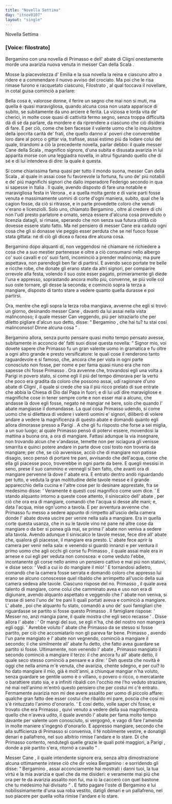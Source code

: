 ```yaml
---
title: "Novella Settima"
day: "itnov0107"
layout: "single"
---
```

<html>
 <head>
 </head>
 <body>
  <div id="nov0107" type="novella" who="filostrato">
   <head>
    Novella Settima
   </head>
   <p>
    <h3>
     [Voice: filostrato]
    </h3>
   </p>
   <argument>
    <p>
     <milestone id="p01070001"/>
     <name persref="bergamino" type="person">
      Bergamino
     </name>
     con una novella di
     <name persref="primasso" type="person">
      Primasso
     </name>
     e dell'
     <name persref="abatecligni" type="person">
      abate di Clign&iacute;
     </name>
     onestamente morde una avarizia nuova venuta in messer
     <name persref="canescala" type="person">
      Can della Scala
     </name>
     .
    </p>
   </argument>
   <div3 type="commentary" who="author">
    <p>
     <milestone id="p01070002"/>
     Mosse la piacevolezza d'
     <name persref="emilia" type="person">
      Emilia
     </name>
     e la sua novella la reina e ciascuno altro a ridere e a commendare il nuovo avviso del crociato. Ma poi che le risa rimase furono e racquetato ciascuno,
     <name persref="filostrato" type="person">
      Filostrato
     </name>
     , al qual toccava il novellare, in cotal guisa cominci&ograve; a parlare:
    </p>
   </div3>
   <div3 type="commentary" who="filostrato">
    <p>
     <milestone id="p01070003"/>
     Bella cosa &egrave;, valorose donne, il ferire un segno che mai non si muti, ma quella &egrave; quasi maravigliosa, quando alcuna cosa non usata apparisce di subito, se subitamente da uno arciere &egrave; ferita.
     <milestone id="p01070004"/>
     La viziosa e lorda vita de' cherici, in molte cose quasi di cattivit&agrave; fermo segno, senza troppa difficult&agrave; d&agrave; di s&eacute; da parlare, da mordere e da riprendere a ciascuno che ci&ograve; disidera di fare. E per ci&ograve;, come che ben facesse il valente uomo che lo inquisitore della ipocrita carit&agrave; de' frati, che quello danno a' poveri che converrebbe loro dare al porco o gittar via, trafisse, assai estimo pi&uacute; da lodare colui del quale, tirandomi a ci&ograve; la precedente novella, parlar debbo: il quale messer
     <name persref="canescala" type="person">
      Cane della Scala
     </name>
     , magnifico signore, d'una subita e disusata avarizia in lui apparita morse con una leggiadra novella, in altrui figurando quello che di s&eacute; e di lui intendeva di dire: la quale &egrave; questa.
    </p>
   </div3>
   <p>
    <milestone id="p01070005"/>
    S&iacute; come chiarissima fama quasi per tutto il mondo suona, messer
    <name persref="canescala" type="person">
     Can della Scala
    </name>
    , al quale in assai cose fu favorevole la fortuna, fu uno de' pi&uacute; notabili e de' pi&uacute; magnifichi signori che dallo imperadore
    <name persref="federicoii" type="person">
     Federigo secondo
    </name>
    in qua si sapesse in
    <name placeref="italia" type="place">
     Italia
    </name>
    .
    <milestone id="p01070006"/>
    Il quale, avendo disposto di fare una notabile e maravigliosa festa in
    <name placeref="verona" type="place">
     Verona
    </name>
    , e a quella molta gente e di varie parti fosse venuta e massimamente uomini di corte d'ogni maniera, subito, qual che la cagion fosse, da ci&ograve; si ritrasse, e in parte provedette coloro che venuti v'erano e licenziolli.
    <milestone id="p01070007"/>
    Solo uno, chiamato
    <name persref="bergamino" type="person">
     Bergamino
    </name>
    , oltre al credere di chi non l'ud&iacute; presto parlatore e ornato, senza essere d'alcuna cosa proveduto o licenzia datagli, si rimase, sperando che non senza sua futura utilit&agrave; ci&ograve; dovesse essere stato fatto. Ma nel pensiero di messer
    <name persref="canescala" type="person">
     Cane
    </name>
    era caduto ogni cosa che gli si donasse vie peggio esser perduta che se nel fuoco fosse stata gittata: n&eacute; di ci&ograve; gli dicea o facea dire alcuna cosa.
   </p>
   <p>
    <milestone id="p01070008"/>
    <name persref="bergamino" type="person">
     Bergamino
    </name>
    dopo alquanti d&iacute;, non veggendosi n&eacute; chiamare n&eacute; richiedere a cosa che a suo mestier partenesse e oltre a ci&ograve; consumarsi nello albergo co' suoi cavalli e co' suoi fanti, incominci&ograve; a prender malinconia; ma pure aspettava, non parendogli ben far di partirsi.
    <milestone id="p01070009"/>
    E avendo seco portate tre belle e ricche robe, che donate gli erano state da altri signori, per comparire orrevole alla festa, volendo il suo oste esser pagato, primieramente gli diede l'una e appresso, soprastando ancora molto pi&uacute;, convenne, se pi&uacute; volle col suo oste tornare, gli desse la seconda; e cominci&ograve; sopra la terza a mangiare, disposto di tanto stare a vedere quanto quella durasse e poi partirsi.
   </p>
   <p>
    <milestone id="p01070010"/>
    Ora, mentre che egli sopra la terza roba mangiava, avvenne che egli si trov&ograve; un giorno, desinando messer
    <name persref="canescala" type="person">
     Cane
    </name>
    , davanti da lui assai nella vista malinconoso; il quale messer
    <name persref="canescala" type="person">
     Can
    </name>
    veggendo, pi&uacute; per istraziarlo che per diletto pigliare d'alcun suo detto, disse:
    <q direct="unspecified" who="canescala">
     <name persref="bergamino" type="person">
      Bergamino
     </name>
     , che hai tu? tu stai cos&iacute; malinconoso! Dinne alcuna cosa
    </q>
    .
   </p>
   <p>
    <milestone id="p01070011"/>
    <name persref="bergamino" type="person">
     Bergamino
    </name>
    allora, senza punto pensare quasi molto tempo pensato avesse, subitamente in acconcio de' fatti suoi disse questa novella:
    <q direct="unspecified" type="novella" who="bergamino">
     Signor mio, voi dovete sapere che
     <name persref="primasso" type="person">
      Primasso
     </name>
     fu un gran valente uomo in gramatica e fu oltre a ogni altro grande e presto versificatore: le quali cose il renderono tanto raguardevole e s&iacute; famoso, che, ancora che per vista in ogni parte conosciuto non fosse, per nome e per fama quasi niuno era che non sapesse chi fosse
     <name persref="primasso" type="person">
      Primasso
     </name>
     .
     <milestone id="p01070012"/>
     Ora avvenne che, trovandosi egli una volta a
     <name placeref="parigi" type="place">
      Parigi
     </name>
     in povero stato, s&iacute; come egli il pi&uacute; del tempo dimorava per la vert&uacute; che poco era gradita da coloro che possono assai, ud&iacute; ragionare d'uno
     <name persref="abatecligni" type="person">
      abate di Clign&iacute;
     </name>
     , il quale si crede che sia il pi&uacute; ricco prelato di sue entrate che abbia la Chiesa di Dio dal Papa in fuori; e di lui ud&iacute; dire maravigliose e magnifiche cose in tener sempre corte e non esser mai a alcuno, che andasse l&agrave; dove egli fosse, negato n&eacute; mangiar n&eacute; bere, solo che quando l'
     <name persref="abatecligni" type="person">
      abate
     </name>
     mangiasse il domandasse.
     <milestone id="p01070013"/>
     La qual cosa
     <name persref="primasso" type="person">
      Primasso
     </name>
     udendo, s&iacute; come uomo che si dilettava di vedere i valenti uomini e' signori, diliber&ograve; di volere andare a vedere la magnificenza di questo
     <name persref="abatecligni" type="person">
      abate
     </name>
     e domand&ograve; quanto egli allora dimorasse presso a
     <name placeref="parigi" type="place">
      Parigi
     </name>
     . A che gli fu risposto che forse a sei miglia, a un suo luogo; al quale
     <name persref="primasso" type="person">
      Primasso
     </name>
     pens&ograve; di potervi essere, movendosi la mattina a buona ora, a ora di mangiare.
     <milestone id="p01070014"/>
     Fattasi adunque la via insegnare, non trovando alcun che v'andasse, temette non per isciagura gli venisse smarrita e quinci potere andare in parte dove cos&iacute; tosto non troveria da mangiare; per che, se ci&ograve; avvenisse, acci&ograve; che di mangiare non patisse disagio, seco pens&ograve; di portare tre pani, avvisando che dell'acqua, come che ella gli piacesse poco, troverebbe in ogni parte da bere. E quegli messisi in seno, prese il suo cammino e vennegli s&iacute; ben fatto, che avanti ora di mangiare pervenne l&agrave; dove l'
     <name persref="abatecligni" type="person">
      abate
     </name>
     era.
     <milestone id="p01070015"/>
     E entrato dentro and&ograve; riguardando per tutto, e veduta la gran moltitudine delle tavole messe e il grande apparecchio della cucina e l'altre cose per lo desinare apprestate, fra se medesimo disse:
     <q direct="unspecified" type="internalmonologue" who="primasso">
      Veramente &egrave; questi cos&iacute; magnifico come uom dice.
     </q>
     <milestone id="p01070016"/>
     E stando alquanto intorno a queste cose attento, il siniscalco dell'
     <name persref="abatecligni" type="person">
      abate
     </name>
     , per ci&ograve; che ora era di mangiare, comand&ograve; che l'acqua si desse alle mani; e, data l'acqua, mise ogn'uomo a tavola. E per avventura avvenne che
     <name persref="primasso" type="person">
      Primasso
     </name>
     fu messo a sedere appunto di rimpetto all'uscio della camera donde l'
     <name persref="abatecligni" type="person">
      abate
     </name>
     dovea uscire per venire nella sala a mangiare.
     <milestone id="p01070017"/>
     Era in quella corte questa usanza, che in su le tavole vino n&eacute; pane n&eacute; altre cose da mangiare o da ber si ponea gi&agrave; mai, se prima l'
     <name persref="abatecligni" type="person">
      abate
     </name>
     non veniva a sedere alla tavola. Avendo adunque il siniscalco le tavole messe, fece dire all'
     <name persref="abatecligni" type="person">
      abate
     </name>
     che, qualora gli piacesse, il mangiare era presto.
     <milestone id="p01070018"/>
     L'
     <name persref="abatecligni" type="person">
      abate
     </name>
     fece aprir la camera per venir nella sala: e venendo si guard&ograve; innanzi e per ventura il primo uomo che agli occhi gli corse fu
     <name persref="primasso" type="person">
      Primasso
     </name>
     , il quale assai male era in arnese e cui egli per veduta non conoscea: e come veduto l'ebbe, incontanente gli corse nello animo un pensiero cattivo e mai pi&uacute; non statovi, e disse seco:
     <milestone id="p01070019"/>
     <q direct="unspecified" type="internalmonologue" who="abatecligni">
      Vedi a cui io do mangiare il mio!
     </q>
     E tornandosi adietro, comand&ograve; che la camera fosse serrata e domand&ograve; coloro che appresso lui erano se alcuno conoscesse quel ribaldo che arrimpetto all'uscio della sua camera sedeva alle tavole. Ciascuno rispose del no.
     <milestone id="p01070020"/>
     <name persref="primasso" type="person">
      Primasso
     </name>
     , il quale avea talento di mangiare, come colui che camminato avea e uso non era di digiunare, avendo alquanto aspettato e veggendo che l'
     <name persref="abatecligni" type="person">
      abate
     </name>
     non veniva, si trasse di seno l'uno de' tre pani li quali portati aveva e cominci&ograve; a mangiare.
     <milestone id="p01070021"/>
     L'
     <name persref="abatecligni" type="person">
      abate
     </name>
     , poi che alquanto fu stato, comand&ograve; a uno de' suoi famigliari che riguardasse se partito si fosse questo
     <name persref="primasso" type="person">
      Primasso
     </name>
     . Il famigliare rispose:
     <q direct="unspecified">
      Messer no, anzi mangia pane, il quale mostra che egli seco recasse
     </q>
     . Disse allora l'
     <name persref="abatecligni" type="person">
      abate
     </name>
     :
     <q direct="unspecified" who="abatecligni">
      Or mangi del suo, se egli n'ha, ch&eacute; del nostro non manger&agrave; egli oggi.
     </q>
     <milestone id="p01070022"/>
     Avrebbe voluto l'
     <name persref="abatecligni" type="person">
      abate
     </name>
     che
     <name persref="primasso" type="person">
      Primasso
     </name>
     da se stesso si fosse partito, per ci&ograve; che accomiatarlo non gli pareva far bene.
     <name persref="primasso" type="person">
      Primasso
     </name>
     , avendo l'un pane mangiato e l'
     <name persref="abatecligni" type="person">
      abate
     </name>
     non vegnendo, cominci&ograve; a mangiare il secondo; il che similmente all'
     <name persref="abatecligni" type="person">
      abate
     </name>
     fu detto, che fatto avea guardare se partito si fosse.
     <milestone id="p01070023"/>
     Ultimamente, non venendo l'
     <name persref="abatecligni" type="person">
      abate
     </name>
     ,
     <name persref="primasso" type="person">
      Primasso
     </name>
     mangiato il secondo cominci&ograve; a mangiare il terzo: il che ancora fu all'
     <name persref="abatecligni" type="person">
      abate
     </name>
     detto, il quale seco stesso cominci&ograve; a pensare e a dire:
     <q direct="unspecified" who="abatecligni">
      Deh questa che novit&agrave; &egrave; oggi che nella anima m'&egrave; venuta, che avarizia, chente sdegno, e per cui? Io ho dato mangiare il mio, gi&agrave; &egrave; molt'anni, a chiunque mangiar n'ha voluto, senza guardare se gentile uomo &egrave; o villano, o povero o ricco, o mercatante o barattiere stato sia, e a infiniti ribaldi con l'occhio me l'ho veduto straziare, n&eacute; mai nell'animo m'entr&ograve; questo pensiero che per costui mi c'&egrave; entrato.
      <milestone id="p01070024"/>
      Fermamente avarizia non mi dee avere assalito per uomo di piccolo affare: qualche gran fatto dee esser costui che ribaldo mi pare, poscia che cos&iacute; mi s'&egrave; rintuzzato l'animo d'onorarlo.
     </q>
     <milestone id="p01070025"/>
     E cos&iacute; detto, volle saper chi fosse; e trovato che era
     <name persref="primasso" type="person">
      Primasso
     </name>
     , quivi venuto a vedere della sua magnificenza quello che n'aveva udito, il quale avendo l'
     <name persref="abatecligni" type="person">
      abate
     </name>
     per fama molto tempo davante per valente uom conosciuto, si vergogn&ograve;, e vago di fare l'amenda in molte maniere s'ingegn&ograve; d'onorarlo.
     <milestone id="p01070026"/>
     E appresso mangiare, secondo che alla sufficienza di
     <name persref="primasso" type="person">
      Primasso
     </name>
     si conveniva, il f&eacute; nobilmente vestire, e donatigli denari e pallafreno, nel suo albitrio rimise l'andare e lo stare. Di che
     <name persref="primasso" type="person">
      Primasso
     </name>
     contento, rendutegli quelle grazie le quali pot&eacute; maggiori, a
     <name placeref="parigi" type="place">
      Parigi
     </name>
     , donde a pi&egrave; partito s'era, ritorn&ograve; a cavallo
    </q>
    .
   </p>
   <p>
    <milestone id="p01070027"/>
    Messer
    <name persref="canescala" type="person">
     Cane
    </name>
    , il quale intendente signore era, senza altra dimostrazione alcuna ottimamente intese ci&ograve; che dir volea
    <name persref="bergamino" type="person">
     Bergamino
    </name>
    : e sorridendo gli disse:
    <q direct="unspecified" who="canescala">
     <name persref="bergamino" type="person">
      Bergamino
     </name>
     , assai acconciamente hai mostrati i danni tuoi, la tua virt&uacute; e la mia avarizia e quel che da me disideri: e veramente mai pi&uacute; che ora per te da avarizia assalito non fui, ma io la caccer&ograve; con quel bastone che tu medesimo hai divisato
    </q>
    .
    <milestone id="p01070028"/>
    E fatto pagare l'oste di
    <name persref="bergamino" type="person">
     Bergamino
    </name>
    e lui nobilissimamente d'una sua roba vestito, datigli denari e un pallafreno, nel suo piacere per quella volta rimise l'andare e lo stare.
   </p>
  </div>
 </body>
</html>